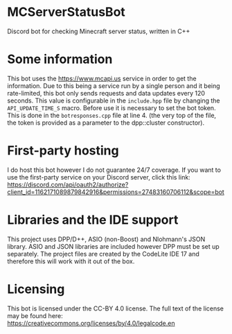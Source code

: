 # MCServerStatusBot
Discord bot for checking Minecraft server status, written in C++

# Some information
This bot uses the https://www.mcapi.us service in order to get the information.
Due to this being a service run by a single person and it being rate-limited, this bot only sends requests and data updates every 120 seconds.
This value is configurable in the `include.hpp` file by changing the `API_UPDATE_TIME_S` macro.
Before use it is necessary to set the bot token. This is done in the `botresponses.cpp` file at line 4.
(the very top of the file, the token is provided as a parameter to the dpp::cluster constructor).

# First-party hosting
I do host this bot however I do not guarantee 24/7 coverage.
If you want to use the first-party service on your Discord server, click this link:
https://discord.com/api/oauth2/authorize?client_id=1162171089879842916&permissions=27483160706112&scope=bot

# Libraries and the IDE support
This project uses DPP/D++, ASIO (non-Boost) and Nlohmann's JSON library.
ASIO and JSON libraries are included however DPP must be set up separately.
The project files are created by the CodeLite IDE 17 and therefore this will work with it out of the box.

# Licensing
This bot is licensed under the CC-BY 4.0 license.
The full text of the license may be found here:
https://creativecommons.org/licenses/by/4.0/legalcode.en
